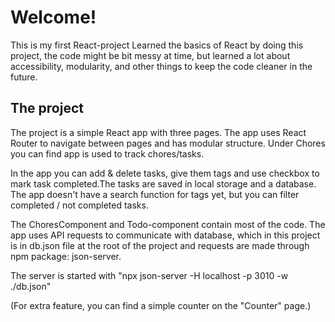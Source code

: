 # Welcome!

This is my first React-project
Learned the basics of React by doing this project, the code might be bit messy at time, but learned a lot about accessibility, modularity, and other things to keep the code cleaner in the future.

## The project
The project is a simple React app with three pages. The app uses React
Router to navigate between pages and has modular structure.
Under Chores you can find app is used to track chores/tasks.


In the app you can add & delete tasks, give them tags and use checkbox
to mark task completed.The tasks are saved in local storage and a
database. The app doesn't have a search function for tags yet, but you
can filter completed / not completed tasks.

The ChoresComponent and Todo-component contain most of the code.
The app uses API requests to communicate with database, which in this
project is in db.json file at the root of the project and requests are
made through npm package: json-server.

The server is started with "npx json-server -H localhost -p 3010 -w ./db.json"

(For extra feature, you can find a simple counter on the "Counter" page.)
